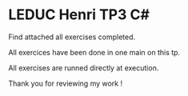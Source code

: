 # LEDUC Henri TP3 C#


Find attached all exercises completed.

All exercices have been done in one main on this tp.

All exercises are runned directly at execution.

Thank you for reviewing my work !
